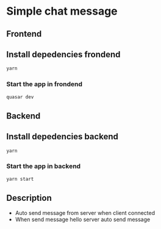 # Simple chat message

## Frontend

## Install depedencies frondend

```bash
yarn
```

### Start the app in frondend

```bash
quasar dev
```

## Backend

## Install depedencies backend

```bash
yarn
```

### Start the app in backend

```bash
yarn start
```

## Description

- Auto send message from server when client connected
- When send message hello server auto send message
